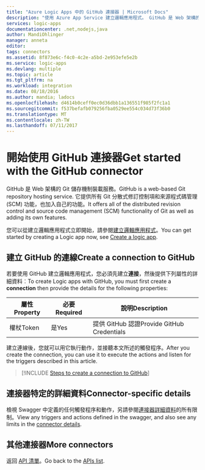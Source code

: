 ```yaml
---
title: "Azure Logic Apps 中的 GitHub 連接器 | Microsoft Docs"
description: "使用 Azure App Service 建立邏輯應用程式。 GitHub 是 Web 架構的 Git 儲存機制裝載服務。 它提供所有 Git 分散式修訂控制項和來源程式碼管理 (SCM) 功能，也加入自己的功能。"
services: logic-apps
documentationcenter: .net,nodejs,java
author: MandiOhlinger
manager: anneta
editor: 
tags: connectors
ms.assetid: 8f873e6c-f4c0-4c2e-a5bd-2e953efe5e2b
ms.service: logic-apps
ms.devlang: multiple
ms.topic: article
ms.tgt_pltfrm: na
ms.workload: integration
ms.date: 08/18/2016
ms.author: mandia; ladocs
ms.openlocfilehash: d4614b0ceff0ec0d36dbb1a136551f985f2fc1a1
ms.sourcegitcommit: f537befafb079256fba0529ee554c034d73f36b0
ms.translationtype: MT
ms.contentlocale: zh-TW
ms.lasthandoff: 07/11/2017
---
```

# <a name="get-started-with-the-github-connector"></a><span data-ttu-id="3a44b-105">開始使用 GitHub 連接器</span><span class="sxs-lookup"><span data-stu-id="3a44b-105">Get started with the GitHub connector</span></span>
<span data-ttu-id="3a44b-106">GitHub 是 Web 架構的 Git 儲存機制裝載服務。</span><span class="sxs-lookup"><span data-stu-id="3a44b-106">GitHub is a web-based Git repository hosting service.</span></span> <span data-ttu-id="3a44b-107">它提供所有 Git 分散式修訂控制項和來源程式碼管理 (SCM) 功能，也加入自己的功能。</span><span class="sxs-lookup"><span data-stu-id="3a44b-107">It offers all of the distributed revision control and source code management (SCM) functionality of Git as well as adding its own features.</span></span>

<span data-ttu-id="3a44b-108">您可以從建立邏輯應用程式立即開始，請參閱[建立邏輯應用程式](../logic-apps/logic-apps-create-a-logic-app.md)。</span><span class="sxs-lookup"><span data-stu-id="3a44b-108">You can get started by creating a Logic app now, see [Create a logic app](../logic-apps/logic-apps-create-a-logic-app.md).</span></span>

## <a name="create-a-connection-to-github"></a><span data-ttu-id="3a44b-109">建立 GitHub 的連線</span><span class="sxs-lookup"><span data-stu-id="3a44b-109">Create a connection to GitHub</span></span>
<span data-ttu-id="3a44b-110">若要使用 GitHub 建立邏輯應用程式，您必須先建立**連接**，然後提供下列屬性的詳細資料︰</span><span class="sxs-lookup"><span data-stu-id="3a44b-110">To create Logic apps with GitHub, you must first create a **connection** then provide the details for the following properties:</span></span> 

| <span data-ttu-id="3a44b-111">屬性</span><span class="sxs-lookup"><span data-stu-id="3a44b-111">Property</span></span> | <span data-ttu-id="3a44b-112">必要</span><span class="sxs-lookup"><span data-stu-id="3a44b-112">Required</span></span> | <span data-ttu-id="3a44b-113">說明</span><span class="sxs-lookup"><span data-stu-id="3a44b-113">Description</span></span> |
| --- | --- | --- |
| <span data-ttu-id="3a44b-114">權杖</span><span class="sxs-lookup"><span data-stu-id="3a44b-114">Token</span></span> |<span data-ttu-id="3a44b-115">是</span><span class="sxs-lookup"><span data-stu-id="3a44b-115">Yes</span></span> |<span data-ttu-id="3a44b-116">提供 GitHub 認證</span><span class="sxs-lookup"><span data-stu-id="3a44b-116">Provide GitHub Credentials</span></span> |

<span data-ttu-id="3a44b-117">建立連線後，您就可以用它執行動作，並接聽本文所述的觸發程序。</span><span class="sxs-lookup"><span data-stu-id="3a44b-117">After you create the connection, you can use it to execute the actions and listen for the triggers described in this article.</span></span> 

> [!INCLUDE [Steps to create a connection to GitHub](../../includes/connectors-create-api-github.md)]
> 

## <a name="connector-specific-details"></a><span data-ttu-id="3a44b-118">連接器特定的詳細資料</span><span class="sxs-lookup"><span data-stu-id="3a44b-118">Connector-specific details</span></span>

<span data-ttu-id="3a44b-119">檢視 Swagger 中定義的任何觸發程序和動作，另請參閱[連接器詳細資料](/connectors/github/)的所有限制。</span><span class="sxs-lookup"><span data-stu-id="3a44b-119">View any triggers and actions defined in the swagger, and also see any limits in the [connector details](/connectors/github/).</span></span>

## <a name="more-connectors"></a><span data-ttu-id="3a44b-120">其他連接器</span><span class="sxs-lookup"><span data-stu-id="3a44b-120">More connectors</span></span>
<span data-ttu-id="3a44b-121">返回 [API 清單](apis-list.md)。</span><span class="sxs-lookup"><span data-stu-id="3a44b-121">Go back to the [APIs list](apis-list.md).</span></span>